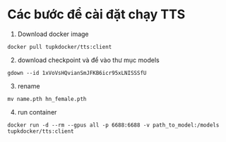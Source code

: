 # Các bước để cài đặt chạy TTS
1. Download docker image 
```
docker pull tupkdocker/tts:client
```
2. download checkpoint và để vào thư mục models
```
gdown --id 1xVoVsHQvianSmJFKB6icr95xLNISSSfU
```
3. rename
```
mv name.pth hn_female.pth
```
4. run container
```
docker run -d --rm --gpus all -p 6688:6688 -v path_to_model:/models tupkdocker/tts:client
```
